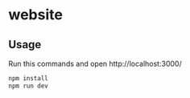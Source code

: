 # website

## Usage

Run this commands and open http://localhost:3000/

```bash
npm install
npm run dev
```
